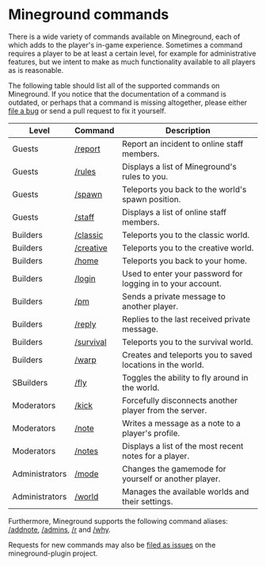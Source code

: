 Mineground commands
==========

There is a wide variety of commands available on Mineground, each of which adds to the player's in-game experience. Sometimes a command requires a player to be at least a certain level, for example for administrative features, but we intent to make as much functionality available to all players as is reasonable.

The following table should list all of the supported commands on Mineground. If you notice that the documentation of a command is outdated, or perhaps that a command is missing altogether, please either [file a bug](https://github.com/mineground/mineground-plugin/issues/new) or send a pull request to fix it yourself.


| Level          | Command                           | Description                                                 |
| ---------------|-----------------------------------|-------------------------------------------------------------|
| Guests         | [/report](commands/report.md)     | Report an incident to online staff members.                 |
| Guests         | [/rules](commands/rules.md)       | Displays a list of Mineground's rules to you.               |
| Guests         | [/spawn](commands/spawn.md)       | Teleports you back to the world's spawn position.           |
| Guests         | [/staff](commands/staff.md)       | Displays a list of online staff members.                    |
| Builders       | [/classic](commands/classic.md)   | Teleports you to the classic world.                         |
| Builders       | [/creative](commands/creative.md) | Teleports you to the creative world.                        |
| Builders       | [/home](commands/home.md)         | Teleports you back to your home.                            |
| Builders       | [/login](commands/login.md)       | Used to enter your password for logging in to your account. |
| Builders       | [/pm](commands/pm.md)             | Sends a private message to another player.                  |
| Builders       | [/reply](commands/reply.md)       | Replies to the last received private message.               |
| Builders       | [/survival](commands/survival.md) | Teleports you to the survival world.                        |
| Builders       | [/warp](commands/warp.md)         | Creates and teleports you to saved locations in the world.  |
| SBuilders      | [/fly](commands/fly.md)           | Toggles the ability to fly around in the world.             |
| Moderators     | [/kick](commands/kick.md)         | Forcefully disconnects another player from the server.      |
| Moderators     | [/note](commands/note.md)         | Writes a message as a note to a player's profile.           |
| Moderators     | [/notes](commands/notes.md)       | Displays a list of the most recent notes for a player.      |
| Administrators | [/mode](commands/mode.md)         | Changes the gamemode for yourself or another player.        |
| Administrators | [/world](commands/world.md)       | Manages the available worlds and their settings.            |

Furthermore, Mineground supports the following command aliases: [/addnote](commands/note.md), [/admins](commands/staff.md), [/r](commands/reply.md) and [/why](commands/notes.md).

Requests for new commands may also be [filed as issues](https://github.com/mineground/mineground-plugin/issues/new) on the mineground-plugin project.